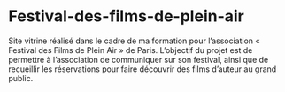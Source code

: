 # Festival-des-films-de-plein-air
Site vitrine réalisé dans le cadre de ma formation pour l’association « Festival des Films de Plein Air » de Paris. L’objectif du projet est de permettre à l’association de communiquer sur son festival, ainsi que de recueillir les réservations pour faire découvrir des films d’auteur au grand public.

